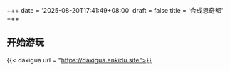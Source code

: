 +++
date = '2025-08-20T17:41:49+08:00'
draft = false
title = '合成恩奇都'
+++
## 开始游玩
{{< daxigua url = "https://daxigua.enkidu.site">}}